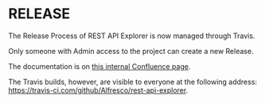 # RELEASE

The Release Process of REST API Explorer is now managed through Travis.

Only someone with Admin access to the project can create a new Release.

The documentation is on [this internal Confluence page](https://alfresco.atlassian.net/wiki/spaces/APO/pages/109904136/REST+API+Explorer). 

The Travis builds, however, are visible to everyone at the following address: https://travis-ci.com/github/Alfresco/rest-api-explorer.
